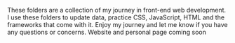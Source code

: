 These folders are a collection of my journey in front-end web development. I use these folders to update data, practice CSS, JavaScript, HTML and the frameworks that come with it.
Enjoy my journey and let me know if you have any questions or concerns. Website and personal page coming soon 
